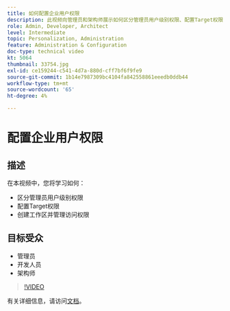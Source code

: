 ```yaml
---
title: 如何配置企业用户权限
description: 此视频向管理员和架构师展示如何区分管理员用户级别权限、配置Target权限以及创建工作区和管理访问权限。
role: Admin, Developer, Architect
level: Intermediate
topic: Personalization, Administration
feature: Administration & Configuration
doc-type: technical video
kt: 5064
thumbnail: 33754.jpg
exl-id: ce159244-c541-4d7a-880d-cff7bf6f9fe9
source-git-commit: 1b14e7987309bc4104fa842558861eeedb0ddb44
workflow-type: tm+mt
source-wordcount: '65'
ht-degree: 4%

---
```


# 配置企业用户权限

## 描述

在本视频中，您将学习如何：

* 区分管理员用户级别权限
* 配置Target权限
* 创建工作区并管理访问权限

## 目标受众

* 管理员
* 开发人员
* 架构师

>[!VIDEO](https://video.tv.adobe.com/v/33754/?quality=12)

有关详细信息，请访问[文档](https://experienceleague.adobe.com/docs/target/using/administer/administrating-target.html?lang=en)。
